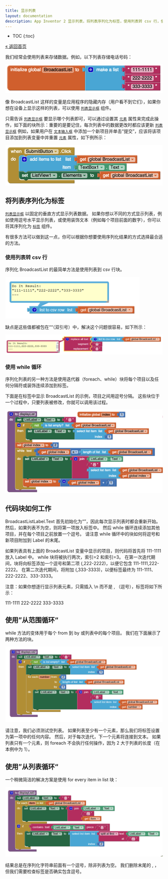 ```yaml
---
title: 显示列表
layout: documentation
description: App Inventor 2 显示列表，将列表序列化为标签，使用列表转 csv 行，使用 while 循环。
---
```


* TOC
{:toc}

[&laquo; 返回首页](index.html)

我们经常会使用列表来存储数据。例如，以下列表存储电话号码：

![](images/displaylist-image1.png)

像 BroadcastList 这样的变量是应用程序的隐藏内存（用户看不到它们），如果你想在设备上显示这样的列表，可以使用 [`列表显示框`](../components/userinterface.html#ListView) 组件。

只需告诉 [`列表显示框`](../components/userinterface.html#ListView) 要显示哪个列表即可，可以通过设置其 [`元素`](../components/userinterface.html#ListView.Elements) 属性来完成此操作，如下面的块所示：重要的是要记住，每次列表中的数据更改时都应该更新 [`列表显示框`](../components/userinterface.html#ListView) 例如，如果用户在 [`文本输入框`](../components/userinterface.html#TextBox) 中添加一个新项目并单击“提交”，应该将该项目添加到列表变量中并重置 [`元素`](../components/userinterface.html#ListView.Elements) 属性，如下例所示：

![](images/displaylist-image7.png)


## 将列表序列化为标签

[`列表显示框`](../components/userinterface.html#ListView) 以固定的垂直方式显示列表数据。 如果你想以不同的方式显示列表，例如使用逗号水平显示列表，或使用装饰文本（例如每个项目前面的数字），你可以将其序列化为 [`标签`](../components/userinterface.html#Label) 组件。

有很多方法可以做到这一点，你可以根据你想要使用序列化结果的方式选择最合适的方法。

### 使用列表转 csv 行

序列化 BroadcastList 的最简单方法是使用列表到 csv 行块。

![](images/displaylist-image2.png)

缺点是这些值都被包在““（双引号）中，解决这个问题很容易，如下所示：

![](images/displaylist-image4.png)


### 使用 while 循环

序列化列表的另一种方法是使用迭代器（foreach、while）块将每个项目以及任何分隔符或装饰连续添加到标签。

下面是在标签中显示 BroadcastList 的示例，项目之间用逗号分隔。 这些块位于一个过程中，只要列表被修改，你就可以调用该过程。

![](images/displaylist-image3.png)

## 代码块如何工作

BroadcastListLabel.Text 首先初始化为“”，因此每次显示列表时都会重新开始。然后，如果列表不为空，则将第一项放入标签中。 然后 while 循环连续添加其他项目，并在每个项目之前放置一个逗号。 请注意 while 循环中的块如何将逗号和新项目附加到 Label 的末尾。

如果列表具有上面的 BroadcastList 变量中显示的项目，则代码将首先将 111-1111 放入 Label 中。 while 块将被执行两次，索引=2 和索引=3。 在第一次迭代期间，块将向标签添加一个逗号和第二项 (,222-2222)，以便它包含 111-1111,222-2222。 在第二次迭代期间，将附加 (,333-3333)，以便标签最终为 111-1111、222-2222、333-3333。

注意：如果你想逐行显示列表元素，只需插入 \n 而不是 , （逗号），标签将如下所示：

111-1111
222-2222
333-3333

## 使用”从范围循环“

while 方法的变体用于每个 from 到 by 或列表中的每个项目。 我们在下面展示了两种方法的块。

![](images/displaylist-image5.png)

请注意，我们必须测试空列表。 如果列表至少有一个元素，那么我们将标签设置为第一项中的任何内容。 然后，对于每次迭代，下一个元素将连接到文本。 如果列表只有一个元素，则 foreach 不会执行任何操作，因为 2 大于列表的长度（在本例中为 1）。

## 使用”从列表循环“

一个稍微简洁的解决方案是使用 for every item in list 块：

![](images/displaylist-image6.png)

结果总是在序列化字符串前面有一个逗号，除非列表为空。 我们删除末尾的 , ，但我们需要检查标签是否确实包含逗号。
